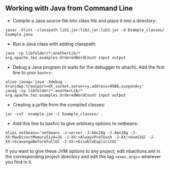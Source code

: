 ## Working with Java from Command Line

- Compile a Java source file into class file and place it into a directory:
```     
javac -Xlint -classpath lib1.jar:lib2.jar:lib3.jar -d Example_classes/ Example.java
```

- Run a Java class with adding classpath:
```
java -cp libfolder/*:anotherLib/* org.apache.tez.examples.OrderedWordCount input output
```

- Debug a Java program (it waits for the debugger to attach). Add the first line to your `bashrc`:
```        
alias javag='java -Xdebug -Xrunjdwp:transport=dt_socket,server=y,address=9988,suspend=y'
javag -cp libfolder/*:anotherLib/* org.apache.tez.examples.OrderedWordCount input output
```

- Creating a jarfile from the compiled classes:

```        
jar -cvf  example.jar -C Example_classes/ .
```

- Add this line to bashrc to give arbitrary options to netbeans:
```
alias netbeans='netbeans -J-server -J-Xms10g -J-Xmx10g -J-XX:MaxDirectMemorySize=2G -J-XX:+AlwaysPreTouch -J-XX:+UseG1GC -J-XX:+ScavengeBeforeFullGC -J-XX:+DisableExplicitGC'
```
If you want to give these JVM options to any project, edit nbactions.xml in the corresponding project directory and edit the tag `<exec.args>` wherever you find in it.
